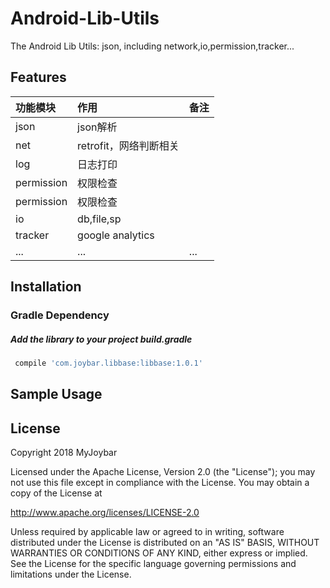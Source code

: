 # Android-Lib-Utils
The Android Lib Utils: json, including network,io,permission,tracker...

## Features
|功能模块|作用|备注|
|:---|:---|:---|
|json|json解析 ||
|net|retrofit，网络判断相关 ||
|log|日志打印||
|permission|权限检查||
|permission|权限检查||
|io|db,file,sp||
|tracker|google analytics||
|...|...|...|

## Installation
### Gradle Dependency
#####   Add the library to your project build.gradle
```gradle
 compile 'com.joybar.libbase:libbase:1.0.1'
```
## Sample Usage


## License

Copyright 2018 MyJoybar

Licensed under the Apache License, Version 2.0 (the "License");
you may not use this file except in compliance with the License.
You may obtain a copy of the License at

   http://www.apache.org/licenses/LICENSE-2.0

Unless required by applicable law or agreed to in writing, software
distributed under the License is distributed on an "AS IS" BASIS,
WITHOUT WARRANTIES OR CONDITIONS OF ANY KIND, either express or implied.
See the License for the specific language governing permissions and
limitations under the License.  